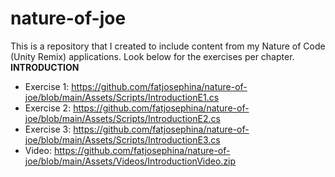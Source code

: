 # nature-of-joe
This is a repository that I created to include content from my Nature of Code (Unity Remix) applications. Look below for the exercises per chapter.  
**INTRODUCTION**  
* Exercise 1: https://github.com/fatjosephina/nature-of-joe/blob/main/Assets/Scripts/IntroductionE1.cs
* Exercise 2: https://github.com/fatjosephina/nature-of-joe/blob/main/Assets/Scripts/IntroductionE2.cs
* Exercise 3: https://github.com/fatjosephina/nature-of-joe/blob/main/Assets/Scripts/IntroductionE3.cs
* Video: https://github.com/fatjosephina/nature-of-joe/blob/main/Assets/Videos/IntroductionVideo.zip
